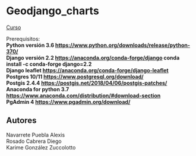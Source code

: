 # Geodjango_charts
[Curso](https://centrogeo.github.io/Geodjango_charts/GeoDjango/GeoDjango.html)

Prerequisitos:  
**Python versión 3.6 https://www.python.org/downloads/release/python-370/**  
**Django versión 2.2 https://anaconda.org/conda-forge/django conda install -c conda-forge django=2.2**  
**Django leaflet https://anaconda.org/conda-forge/django-leaflet**  
**Postgres 10/11 https://www.postgresql.org/download/**  
**Postgis 2.4.4 https://postgis.net/2018/04/06/postgis-patches/**  
**Anaconda for python 3.7 https://www.anaconda.com/distribution/#download-section**   
**PgAdmin 4  https://www.pgadmin.org/download/**  

## Autores ##
Navarrete Puebla Alexis   
Rosado Cabrera Diego  
Karime González Zuccolotto  
